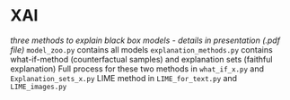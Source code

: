 # XAI
*three methods to explain black box models - details in presentation (.pdf file)*
`model_zoo.py` contains all models
`explanation_methods.py` contains what-if-method (counterfactual samples) and explanation sets (faithful explanation)
Full process for these two methods in `what_if_x.py` and `Explanation_sets_x.py`
LIME method in `LIME_for_text.py` and `LIME_images.py`
